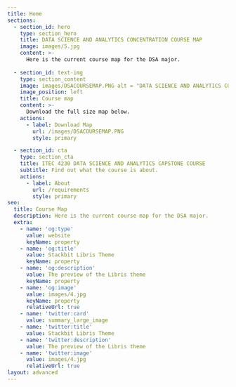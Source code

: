 ```yaml
---
title: Home
sections:
  - section_id: hero
    type: section_hero
    title: DATA SCIENCE AND ANALYTICS CONCENTRATION COURSE MAP
    image: images/5.jpg
    content: >-
      Here is the current course map for the DSA major.
    
  - section_id: text-img
    type: section_content
    image: images/DSACOURSEMAP.PNG alt = "DATA SCIENCE AND ANALYTICS CONCENTRATION COURSE MAP"
    image_position: left
    title: Course map
    content: >-
      Download the full size map below.
    actions:
      - label: Download Map
        url: /images/DSACOURSEMAP.PNG
        style: primary

  - section_id: cta
    type: section_cta
    title: ITEC 4230 DATA SCIENCE AND ANALYTICS CAPSTONE COURSE
    subtitle: Find out what the course is about.
    actions:
      - label: About
        url: /requirements
        style: primary
seo:
  title: Course Map
  description: Here is the current course map for the DSA major.
  extra:
    - name: 'og:type'
      value: website
      keyName: property
    - name: 'og:title'
      value: Stackbit Libris Theme
      keyName: property
    - name: 'og:description'
      value: The preview of the Libris theme
      keyName: property
    - name: 'og:image'
      value: images/4.jpg
      keyName: property
      relativeUrl: true
    - name: 'twitter:card'
      value: summary_large_image
    - name: 'twitter:title'
      value: Stackbit Libris Theme
    - name: 'twitter:description'
      value: The preview of the Libris theme
    - name: 'twitter:image'
      value: images/4.jpg
      relativeUrl: true
layout: advanced
---
```

